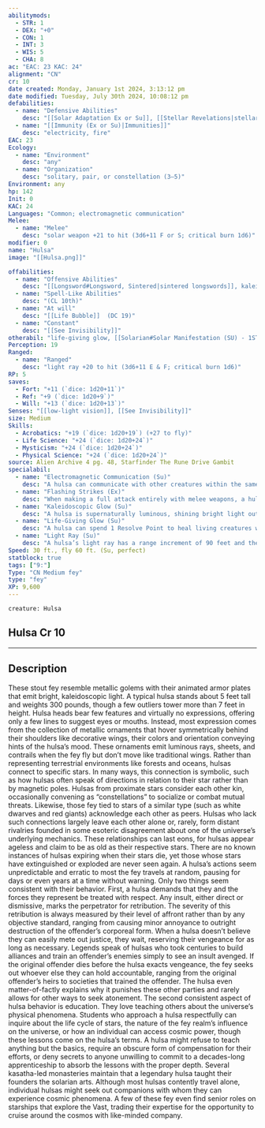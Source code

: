 ```yaml
---
abilitymods:
  - STR: 1
  - DEX: "+0"
  - CON: 1
  - INT: 3
  - WIS: 5
  - CHA: 8 
ac: "EAC: 23 KAC: 24" 
alignment: "CN"
cr: 10
date created: Monday, January 1st 2024, 3:13:12 pm
date modified: Tuesday, July 30th 2024, 10:08:12 pm
defabilities:
  - name: "Defensive Abilities"
    desc: "[[Solar Adaptation Ex or Su]], [[Stellar Revelations|stellar revelation]] ([[Stellar Revelations#Soul Furnace (SU)|soul furnace]]), [[Void Adaptation Ex or Su]]"
  - name: "[[Immunity (Ex or Su)|Immunities]]"
    desc: "electricity, fire"
EAC: 23
Ecology:
  - name: "Environment"
    desc: "any"
  - name: "Organization"
    desc: "solitary, pair, or constellation (3–5)"
Environment: any
hp: 142
Init: 0
KAC: 24
Languages: "Common; electromagnetic communication" 
Melee:
  - name: "Melee"
    desc: "solar weapon +21 to hit (3d6+11 F or S; critical burn 1d6)"
modifier: 0
name: "Hulsa"
image: "[[Hulsa.png]]"

offabilities:
  - name: "Offensive Abilities"
    desc: "[[Longsword#Longsword, Sintered|sintered longswords]], kaleidoscopic glow, [[Stellar Revelations]] (miniature star [10-ft. radius, 5d6 F], [[Stellar Revelations#GSupernova (SU))|supernova]] [15-ft. radius, 11d6 F; DC 19])"
  - name: "Spell-Like Abilities"
    desc: "(CL 10th)"
  - name: "At will"
    desc: "[[Life Bubble]]  (DC 19)"
  - name: "Constant"
    desc: "[[See Invisibility]]"
otherabil: "life-giving glow, [[Solarian#Solar Manifestation (SU) - 1ST Level|solar manifestation]] ([[Solarian#Solar Weapon|solar weapon]]), [[Stellar Alignment Su|Stellar Alignment]] ([[Solarian#Photon Mode|photon]])"
Perception: 19
Ranged:
  - name: "Ranged"
    desc: "light ray +20 to hit (3d6+11 E & F; critical burn 1d6)"
RP: 5 
saves:
  - Fort: "+11 (`dice: 1d20+11`)"
  - Ref: "+9 (`dice: 1d20+9`)"
  - Will: "+13 (`dice: 1d20+13`)" 
Senses: "[[low-light vision]], [[See Invisibility]]"
size: Medium
Skills:
  - Acrobatics: "+19 (`dice: 1d20+19`) (+27 to fly)"
  - Life Science: "+24 (`dice: 1d20+24`)"
  - Mysticism: "+24 (`dice: 1d20+24`)"
  - Physical Science: "+24 (`dice: 1d20+24`)" 
source: Alien Archive 4 pg. 48, Starfinder The Rune Drive Gambit 
specialabil:
  - name: "Electromagnetic Communication (Su)"
    desc: "A hulsa can communicate with other creatures within the same star system. With other hulsas, this ability functions as telepathy. Otherwise, the hulsa mentally broadcasts to technological comm units."
  - name: "Flashing Strikes (Ex)"
    desc: "When making a full attack entirely with melee weapons, a hulsa takes a –3 penalty to each attack roll instead of the normal –4 penalty."
  - name: "Kaleidoscopic Glow (Su)"
    desc: "A hulsa is supernaturally luminous, shining bright light out to a range of 30 feet, normal light for another 30 feet, and dim light for another 30 feet. A magical effect can reduce the light in this area only if its source has a higher level or CR than the hulsa. A hulsa can extinguish or relight their light as a move action.<br>In addition, the hulsa can spend 1 Resolve Point to oscillate the bright light from this ability for as long as the fey maintains concentration. Creatures within 90 feet of the hulsa that can see this light become fascinated while the effect lasts and for 1 round after it ends (Will DC 19 negates). The hulsa can instead focus the glow on one creature, which works like the hypnotic glow stellar revelation of a 10th‑level solarian (DC 19, 10 rounds). Hulsas are immune to this ability. This is a mind-affecting effect."
  - name: "Life-Giving Glow (Su)"
    desc: "A hulsa can spend 1 Resolve Point to heal living creatures within their bright light. They can heal themself or one other living creature as a standard action, or themself and other creatures of their choice in their bright light as a full action. Each target regains 8d8 Hit Points. When using this ability as a full action, the hulsa can spend 1 additional Resolve Point to also harm undead in the area, dealing 8d8 electricity and fire damage to each one (fortitude DC 19 half)."
  - name: "Light Ray (Su)"
    desc: "A hulsa’s light ray has a range increment of 90 feet and the bright special property."
Speed: 30 ft., fly 60 ft. (Su, perfect) 
statblock: true
tags: ["9:"]
Type: "CN Medium fey"
type: "fey"
XP: 9,600 
---
```


```statblock
creature: Hulsa
```

## Hulsa Cr 10

---

## Description

These stout fey resemble metallic golems with their animated armor plates that emit bright, kaleidoscopic light. A typical hulsa stands about 5 feet tall and weights 300 pounds, though a few outliers tower more than 7 feet in height. Hulsa heads bear few features and virtually no expressions, offering only a few lines to suggest eyes or mouths. Instead, most expression comes from the collection of metallic ornaments that hover symmetrically behind their shoulders like decorative wings, their colors and orientation conveying hints of the hulsa’s mood. These ornaments emit luminous rays, sheets, and contrails when the fey fly but don’t move like traditional wings.
Rather than representing terrestrial environments like forests and oceans, hulsas connect to specific stars. In many ways, this connection is symbolic, such as how hulsas often speak of directions in relation to their star rather than by magnetic poles. Hulsas from proximate stars consider each other kin, occasionally convening as “constellations” to socialize or combat mutual threats. Likewise, those fey tied to stars of a similar type (such as white dwarves and red giants) acknowledge each other as peers. Hulsas who lack such connections largely leave each other alone or, rarely, form distant rivalries founded in some esoteric disagreement about one of the universe’s underlying mechanics. These relationships can last eons, for hulsas appear ageless and claim to be as old as their respective stars. There are no known instances of hulsas expiring when their stars die, yet those whose stars have extinguished or exploded are never seen again.
A hulsa’s actions seem unpredictable and erratic to most
the fey travels at random, pausing for days or even years at a time without warning. Only two things seem consistent with their behavior. First, a hulsa demands that they and the forces they represent be treated with respect. Any insult, either direct or dismissive, marks the perpetrator for retribution. The severity of this retribution is always measured by their level of affront rather than by any objective standard, ranging from causing minor annoyance to outright destruction of the offender’s corporeal form. When a hulsa doesn’t believe they can easily mete out justice, they wait, reserving their vengeance for as long as necessary. Legends speak of hulsas who took centuries to build alliances and train an offender’s enemies simply to see an insult avenged. If the original offender dies before the hulsa exacts vengeance, the fey seeks out whoever else they can hold accountable, ranging from the original offender’s heirs to societies that trained the offender. The hulsa even matter-of-factly explains why it punishes these other parties and rarely allows for other ways to seek atonement.
The second consistent aspect of hulsa behavior is education. They love teaching others about the universe’s physical phenomena. Students who approach a hulsa respectfully can inquire about the life cycle of stars, the nature of the fey realm’s influence on the universe, or how an individual can access cosmic power, though these lessons come on the hulsa’s terms. A hulsa might refuse to teach anything but the basics, require an obscure form of compensation for their efforts, or deny secrets to anyone unwilling to commit to a decades-long apprenticeship to absorb the lessons with the proper depth. Several kasatha-led monasteries maintain that a legendary hulsa taught their founders the solarian arts.
Although most hulsas contently travel alone, individual hulsas might seek out companions with whom they can experience cosmic phenomena. A few of these fey even find senior roles on starships that explore the Vast, trading their expertise for the opportunity to cruise around the cosmos with like-minded company.
